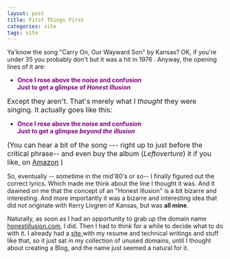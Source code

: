```yaml
---
layout: post
title: First Things First
categories: site
tags: site
---
```

Ya'know the song "Carry On, Our Wayward Son" by Kansas?  OK, if you're under 35 you probably don't but it was a hit in 1976 .  Anyway,  the opening lines of it are: 
<p></p>
<ul>
<li><strong><font color="#800080">Once I rose above the noise and confusion<br />Just to get a glimpse of <em>Honest Illusion</em></font></strong> </li></ul>
<p><font size="+0">Except they aren't.  That's merely what I <em>thought </em>they were singing.  It actually goes like this:</font> </p>
<ul>
<li><strong><font color="#800080">Once I rose above the noise and confusion<br />Just to get a glimpse <em>beyond the illusion</em></font></strong> </li></ul>
<p><font size="+0">(You can hear a bit of the song --- right up to just before the critical phrase-- and even buy the album (<em>Leftoverture</em>) it if you like, on <a href="http://www.amazon.com/exec/obidos/ASIN/B00005JA2B/njtheatercom-20/">Amazon</a> )</font> </p>
<p>So, eventually -- sometime in the mid'80's or so-- I finally figured out the correct lyrics. Which made me think about the line I thought it was.  And it dawned on me that the concept of an "Honest Illusion" is a bit bizarre and interesting. And more importantly it was a bizarre and interesting idea that did <em>not</em> originate with Kerry Livgren of Kansas, but was <strong>all mine</strong>. </p>
<p>Naturally, as soon as I had an opportunity to grab up the domain name <a href="http://www.honestillusion.com/">honestillusion.com</a>, I did.  Then I had to think for a while to decide what to do with it.  I already had a <a href="http://www.noveltheory.com/">site </a>with my resume and technical writings and stuff like that, so it just sat in my collection of unused domains, until I thought about creating a Blog, and the name just seemed a natural for it. </p>
<p> </p>